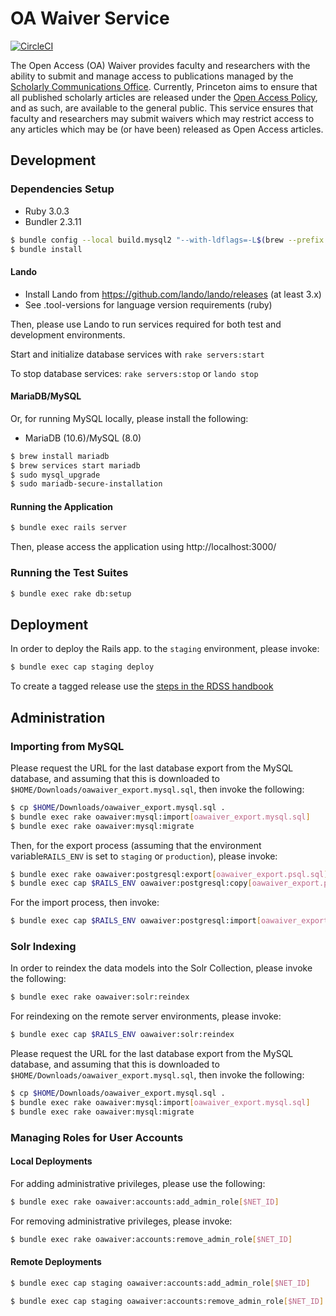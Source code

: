 # OA Waiver Service
[![CircleCI](https://circleci.com/gh/pulibrary/oawaiver.svg?style=svg)](https://circleci.com/gh/pulibrary/oawaiver)

The Open Access (OA) Waiver provides faculty and researchers with the ability to submit and manage access to publications managed by the [Scholarly Communications Office](https://library.princeton.edu/services/scholarly-communications). Currently, Princeton aims to ensure that all published scholarly articles are released under the [Open Access Policy](https://dof.princeton.edu/policies-procedure/policies/open-access), and as such, are available to the general public. This service ensures that faculty and researchers may submit waivers which may restrict access to any articles which may be (or have been) released as Open Access articles.

## Development

### Dependencies Setup

- Ruby 3.0.3
- Bundler 2.3.11

```bash
$ bundle config --local build.mysql2 "--with-ldflags=-L$(brew --prefix openssl)/lib"
$ bundle install
```

#### Lando

- Install Lando from https://github.com/lando/lando/releases (at least 3.x)
- See .tool-versions for language version requirements (ruby)

Then, please use Lando to run services required for both test and development environments.

Start and initialize database services with `rake servers:start`

To stop database services: `rake servers:stop` or `lando stop`

#### MariaDB/MySQL

Or, for running MySQL locally, please install the following:
- MariaDB (10.6)/MySQL (8.0)

```bash
$ brew install mariadb
$ brew services start mariadb
$ sudo mysql_upgrade
$ sudo mariadb-secure-installation
```

#### Running the Application

```bash
$ bundle exec rails server
```

Then, please access the application using http://localhost:3000/

### Running the Test Suites
```bash
$ bundle exec rake db:setup
```

## Deployment

In order to deploy the Rails app. to the `staging` environment, please invoke:
```bash
$ bundle exec cap staging deploy
```

To create a tagged release use the [steps in the RDSS handbook](https://github.com/pulibrary/rdss-handbook/blob/main/release_process.md)

## Administration
### Importing from MySQL

Please request the URL for the last database export from the MySQL database, and assuming that this is downloaded to `$HOME/Downloads/oawaiver_export.mysql.sql`, then invoke the following:

```bash
$ cp $HOME/Downloads/oawaiver_export.mysql.sql .
$ bundle exec rake oawaiver:mysql:import[oawaiver_export.mysql.sql]
$ bundle exec rake oawaiver:mysql:migrate
```

Then, for the export process (assuming that the environment variable`RAILS_ENV` is set to `staging` or `production`), please invoke:

```bash
$ bundle exec rake oawaiver:postgresql:export[oawaiver_export.psql.sql]
$ bundle exec cap $RAILS_ENV oawaiver:postgresql:copy[oawaiver_export.psql.sql]
```

For the import process, then invoke:

```bash
$ bundle exec cap $RAILS_ENV oawaiver:postgresql:import[oawaiver_export.psql.sql]
```

### Solr Indexing

In order to reindex the data models into the Solr Collection, please invoke the following:

```bash
$ bundle exec rake oawaiver:solr:reindex
```

For reindexing on the remote server environments, please invoke:

```bash
$ bundle exec cap $RAILS_ENV oawaiver:solr:reindex
```

Please request the URL for the last database export from the MySQL database, and assuming that this is downloaded to `$HOME/Downloads/oawaiver_export.mysql.sql`, then invoke the following:

```bash
$ cp $HOME/Downloads/oawaiver_export.mysql.sql .
$ bundle exec rake oawaiver:mysql:import[oawaiver_export.mysql.sql]
$ bundle exec rake oawaiver:mysql:migrate
```

### Managing Roles for User Accounts

#### Local Deployments
For adding administrative privileges, please use the following:

```bash
$ bundle exec rake oawaiver:accounts:add_admin_role[$NET_ID]
```

For removing administrative privileges, please invoke:
```bash
$ bundle exec rake oawaiver:accounts:remove_admin_role[$NET_ID]
```

#### Remote Deployments
```bash
$ bundle exec cap staging oawaiver:accounts:add_admin_role[$NET_ID]
```

```bash
$ bundle exec cap staging oawaiver:accounts:remove_admin_role[$NET_ID]
```
